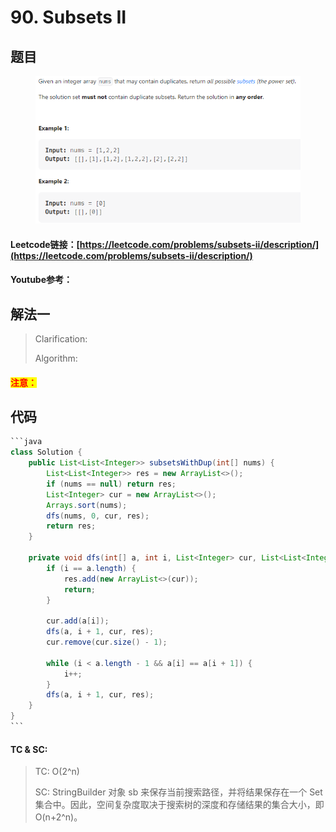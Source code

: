 # 90. Subsets II

## 题目

<figure><img src="../../.gitbook/assets/image (2).png" alt=""><figcaption></figcaption></figure>

#### Leetcode链接：[https://leetcode.com/problems/subsets-ii/description/](https://leetcode.com/problems/subsets-ii/description/)

#### Youtube参考：

## 解法一

> Clarification:&#x20;
>
> Algorithm:&#x20;

#### <mark style="color:red;">注意：</mark>

## 代码

````java
```java
class Solution {
    public List<List<Integer>> subsetsWithDup(int[] nums) {
        List<List<Integer>> res = new ArrayList<>();
        if (nums == null) return res;
        List<Integer> cur = new ArrayList<>();
        Arrays.sort(nums);
        dfs(nums, 0, cur, res);
        return res;
    }

    private void dfs(int[] a, int i, List<Integer> cur, List<List<Integer>> res) {
        if (i == a.length) {
            res.add(new ArrayList<>(cur));
            return;
        }

        cur.add(a[i]);
        dfs(a, i + 1, cur, res);
        cur.remove(cur.size() - 1);

        while (i < a.length - 1 && a[i] == a[i + 1]) {
            i++;
        }
        dfs(a, i + 1, cur, res);
    }
}
```
````

#### TC & SC:&#x20;

> TC: O(2^n)
>
> SC: StringBuilder 对象 sb 来保存当前搜索路径，并将结果保存在一个 Set 集合中。因此，空间复杂度取决于搜索树的深度和存储结果的集合大小，即 O(n+2^n)。

